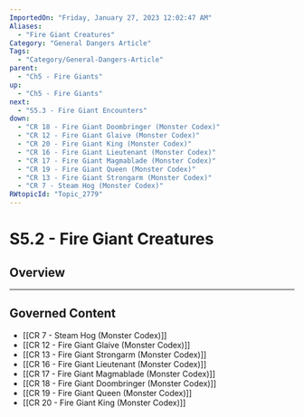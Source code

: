 ```yaml
---
ImportedOn: "Friday, January 27, 2023 12:02:47 AM"
Aliases:
  - "Fire Giant Creatures"
Category: "General Dangers Article"
Tags:
  - "Category/General-Dangers-Article"
parent:
  - "Ch5 - Fire Giants"
up:
  - "Ch5 - Fire Giants"
next:
  - "S5.3 - Fire Giant Encounters"
down:
  - "CR 18 - Fire Giant Doombringer (Monster Codex)"
  - "CR 12 - Fire Giant Glaive (Monster Codex)"
  - "CR 20 - Fire Giant King (Monster Codex)"
  - "CR 16 - Fire Giant Lieutenant (Monster Codex)"
  - "CR 17 - Fire Giant Magmablade (Monster Codex)"
  - "CR 19 - Fire Giant Queen (Monster Codex)"
  - "CR 13 - Fire Giant Strongarm (Monster Codex)"
  - "CR 7 - Steam Hog (Monster Codex)"
RWtopicId: "Topic_2779"
---
```

# S5.2 - Fire Giant Creatures
## Overview
---
## Governed Content
- [[CR 7 - Steam Hog (Monster Codex)]]
- [[CR 12 - Fire Giant Glaive (Monster Codex)]]
- [[CR 13 - Fire Giant Strongarm (Monster Codex)]]
- [[CR 16 - Fire Giant Lieutenant (Monster Codex)]]
- [[CR 17 - Fire Giant Magmablade (Monster Codex)]]
- [[CR 18 - Fire Giant Doombringer (Monster Codex)]]
- [[CR 19 - Fire Giant Queen (Monster Codex)]]
- [[CR 20 - Fire Giant King (Monster Codex)]]

